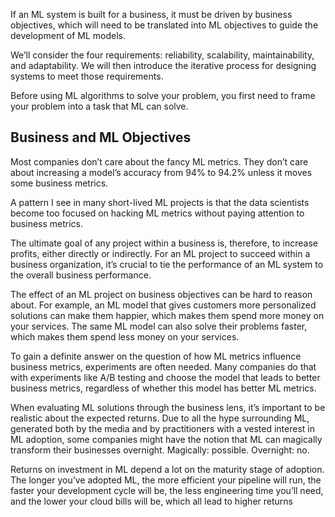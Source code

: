 If an ML system is built for a business, it must be driven by business objectives, which will need to be translated into ML objectives to guide the development of ML models.

We’ll consider the four requirements: reliability, scalability, maintainability, and adaptability. We will then introduce the iterative process for designing systems to meet those requirements.

Before using ML algorithms to solve your problem, you first need to frame your problem into a task that ML can solve.

## Business and ML Objectives

Most companies don’t care about the fancy ML metrics. They don’t care about increasing a model’s accuracy from 94% to 94.2% unless it moves some business metrics. 

A pattern I see in many short-lived ML projects is that the data scientists become too focused on hacking ML metrics without paying attention to business metrics.

The ultimate goal of any project within a business is, therefore, to increase profits, either directly or indirectly. For an ML project to succeed within a business organization, it’s crucial to tie the performance of an ML system to the overall business performance.

The effect of an ML project on business objectives can be hard to reason about.
For example, an ML model that gives customers more personalized solutions can make them happier, which makes them spend more money on your services. The same ML model can also solve their problems faster, which makes them spend less money on your services.

To gain a definite answer on the question of how ML metrics influence business metrics, experiments are often needed. Many companies do that with experiments like A/B testing and choose the model that leads to better business metrics, regardless of whether this model has better ML metrics.

When evaluating ML solutions through the business lens, it’s important to be realistic about the expected returns. Due to all the hype surrounding ML, generated both by the media and by practitioners with a vested interest in ML adoption, some companies might have the notion that ML can magically transform their businesses overnight.
Magically: possible. Overnight: no.

Returns on investment in ML depend a lot on the maturity stage of adoption. The longer you’ve adopted ML, the more efficient your pipeline will run, the faster your development cycle will be, the less engineering time you’ll need, and the lower your cloud bills will be, which all lead to higher returns


